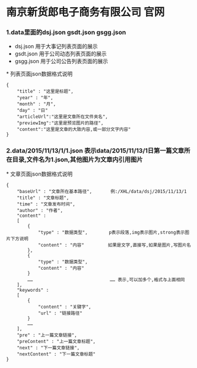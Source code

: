 # 南京新货郎电子商务有限公司 官网

### 1.data里面的dsj.json   gsdt.json   gsgg.json

 - dsj.json 用于大事记列表页面的展示
 - gsdt.json 用于公司动态列表页面的展示
 - gsgg.json 用于公司公告列表页面的展示
 
 \* 列表页面json数据格式说明

    {
        "title" : "这里是标题",
        "year" : "年",
        "month" : "月",
        "day" : "日"
        "articleUrl":"这里是文章所在文件夹名",
        "previewImg":"这里是预览图片的路径",
        "content":"这里是文章的大致内容,或一部分文字内容"
    }

### 2.data/2015/11/13/1/1.json 表示data/2015/11/13/1日第一篇文章所在目录,文件名为1.json,其他图片为文章内引用图片

\* 文章页面json数据格式说明

    {
        "baseUrl" : "文章所在基本路径",       例:/XHL/data/dsj/2015/11/13/1
        "title" : "文章标题",
        "time" : "文章发布时间",
        "author" : "作者",
        "content" : 
        [
            {
                "type" : "数据类型",        p表示段落,img表示图片,strong表示图片下方说明
                "content" : "内容"         如果是文字,直接写,如果是图片,写图片名
            },
            {
                "type" : "数据类型",        
                "content" : "内容"         
            }
            ……                             …… 表示,可以加多个,格式与上面相同
        ],
        "keywords" : 
        [
            {
                "content" : "关键字",
                "url" : "链接路径"
            }
            ……
        ],
        "pre" : "上一篇文章链接",
        "preContent" : "上一篇文章标题",
        "next" : "下一篇文章链接",
        "nextContent" : "下一篇文章标题"
    }


   
